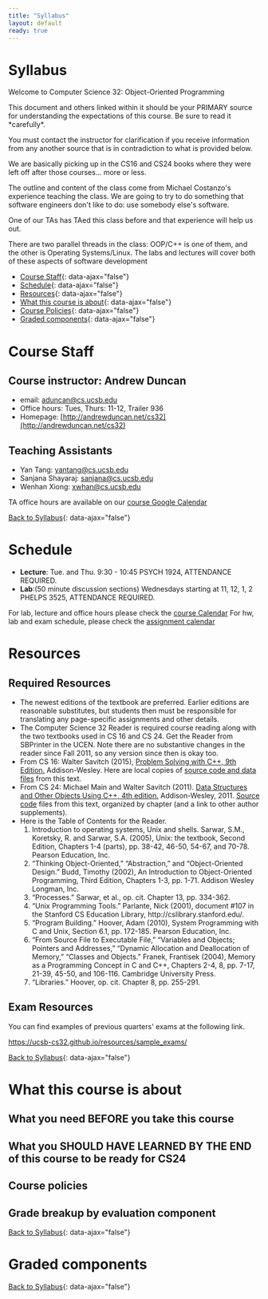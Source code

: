 ```yaml
---
title: "Syllabus"
layout: default
ready: true
---
```

<div style='display:none'>
https://ucsb-cs32-s17.github.io/info/syllabus/
</div>

# Syllabus <a name="syllabus"></a>

<p>Welcome to Computer Science 32: Object-Oriented Programming</p>

<p>This document and others linked within it should be your PRIMARY source for understanding the expectations of this course. Be sure to read it *carefully*.</p>
<p>You must contact the instructor for clarification if you receive information from any another source that is in contradiction to what is provided below.</p>

<p>We are basically picking up in the CS16 and CS24 books where they were left off after those courses... more or less.</p>
<p>The outline and content of the class come from Michael Costanzo's experience teaching the class. We are going to try to do something that software engineers don't like to do: use somebody else's software.</p>
<p>One of our TAs has TAed this class before and that experience will help us out.</p>
<p>There are two parallel threads in the class: OOP/C++ is one of them, and the other is Operating Systems/Linux. The labs and lectures will cover both of these aspects of software development</p>

* [Course Staff](#staff){: data-ajax="false"}
* [Schedule](#schedule){: data-ajax="false"}
* [Resources](#resources){: data-ajax="false"}
* [What this course is about](#about){: data-ajax="false"}
* [Course Policies](#policies){: data-ajax="false"}
* [Graded components](#moreabout){: data-ajax="false"}


# Course Staff<a name="staff"></a>

## Course instructor: Andrew Duncan 
* email: aduncan@cs.ucsb.edu	
* Office hours: Tues, Thurs: 11-12, Trailer 936
* Homepage: [http://andrewduncan.net/cs32](http://andrewduncan.net/cs32)
 
## Teaching Assistants
* Yan Tang: yantang@cs.ucsb.edu
* Sanjana Shayaraj: sanjana@cs.ucsb.edu
* Wenhan Xiong: xwhan@cs.ucsb.edu

TA office hours are available on our [course Google Calendar](/info/schedule/)


[Back to Syllabus](#syllabus){: data-ajax="false"}

# Schedule <a name="schedule"></a>

* **Lecture**: Tue. and Thu. 9:30 - 10:45 PSYCH 1924, ATTENDANCE REQUIRED.
* **Lab**:(50 minute discussion sections) Wednesdays starting at 11, 12, 1, 2 PHELPS 3525, ATTENDANCE REQUIRED.

For lab, lecture and office hours please check the [course Calendar](/info/schedule/)
For hw, lab and exam schedule, please check the [assignment calendar](/info/calendar/)

# Resources <a name="resources"></a>

## Required Resources

<ul>
   <li>The newest editions of the textbook are preferred. Earlier editions are reasonable substitutes, but students then must be responsible for translating any page-specific assignments and other details.</li>
   <li>The Computer Science 32 Reader is required course reading along with the two textbooks used in CS 16 and CS 24. Get the Reader from SBPrinter in the UCEN. Note there are no substantive changes in the reader since Fall 2011, so any version since then is okay too.</li>
   
   <li>From CS 16: Walter Savitch (2015), <a href='http://www.mypearsonstore.com/bookstore/problem-solving-with-c-plus-plus-9780133591743'>Problem Solving with C++, 9th Edition.</a> Addison-Wesley. Here are local copies of <a href='http://www.cs.ucsb.edu/~mikec/cs16/misc/demos/savitch9pgms/'>source code and data files</a> from this text.</li>
   
   <li>From CS 24: Michael Main and Walter Savitch (2011). <a href='http://www.pearsonhighered.com/educator/product/Data-Structures-and-Other-Objects-Using-C/9780132129480.page'>Data Structures and Other Objects Using C++, 4th edition.</a> Addison-Wesley, 2011. <a href='http://www.cs.colorado.edu/~main/dscode.html'>Source code</a> files from this text, organized by chapter (and a link to other author supplements).</li>

<li>Here is the Table of Contents for the Reader.
<ol>

<li>Introduction to operating systems, Unix and shells. Sarwar, S.M., Koretsky, R. and Sarwar, S.A. (2005), Unix: the textbook, Second Edition, Chapters 1-4 (parts), pp. 38-42, 46-50, 54-67, and 70-78. Pearson Education, Inc.</li>

<li>“Thinking Object-Oriented,” “Abstraction,” and “Object-Oriented Design.” Budd, Timothy (2002), An Introduction to Object-Oriented Programming, Third Edition, Chapters 1-3, pp. 1-71. Addison Wesley Longman, Inc.</li>

<li>“Processes.” Sarwar, et al., op. cit. Chapter 13, pp. 334-362.</li>

<li>“Unix Programming Tools.” Parlante, Nick (2001), document #107 in the Stanford CS Education Library, http://cslibrary.stanford.edu/.</li>

<li>“Program Building.” Hoover, Adam (2010), System Programming with C and Unix, Section 6.1, pp. 172-185. Pearson Education, Inc.</li>

<li>“From Source File to Executable File,” “Variables and Objects; Pointers and Addresses,” “Dynamic Allocation and Deallocation of Memory,” “Classes and Objects.” Franek, Frantisek (2004), Memory as a Programming Concept in C and C++, Chapters 2-4, 8, pp. 7-17, 21-39, 45-50, and 106-116. Cambridge University Press.</li>


<li>“Libraries.” Hoover, op. cit. Chapter 8, pp. 255-291.</li>

</ol>
</li>
</ul>

## Exam Resources

You can find examples of previous quarters'  exams at the following link.

https://ucsb-cs32.github.io/resources/sample_exams/


[Back to Syllabus](#syllabus){: data-ajax="false"}

# What this course is about <a name="about"></a>


## What you need BEFORE you take this course 



## What you SHOULD HAVE LEARNED BY THE END of this course to be ready for CS24 




## Course policies <a name="policies"></a>

## Grade breakup by evaluation component


[Back to Syllabus](#syllabus){: data-ajax="false"}


# Graded components <a name="moreabout"></a>



[Back to Syllabus](#syllabus){: data-ajax="false"}
